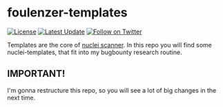 # foulenzer-templates

[![License](https://img.shields.io/badge/license-MIT-_red.svg)](https://opensource.org/licenses/MIT)
[![Latest Update](https://img.shields.io/github/last-commit/foulenzer/foulenzer-templates?style=flat)](https://github.com/foulenzer/foulenzer-templates)
[![Follow on Twitter](https://img.shields.io/twitter/follow/foulenzer?label=follow%20foulenzer&style=social)](https://twitter.com/foulenzer)

Templates are the core of [nuclei scanner](https://github.com/projectdiscovery/nuclei). In this repo you will find some nuclei-templates, that fit into my bugbounty research routine.

## IMPORTANT!
I'm gonna restructure this repo, so you will see a lot of big changes in the next time.
